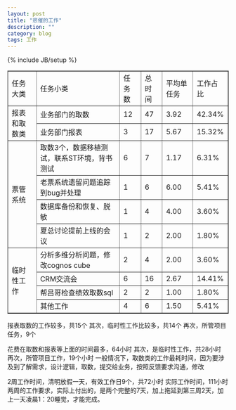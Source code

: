 ```yaml
---
layout: post
title: "悲催的工作"
description: ""
category: blog
tags: 工作
---
```

{% include JB/setup %}

<table border='1' cellspacing="0">
 <tr>
  <td>任务大类</td>
  <td>任务小类</td>
  <td>任务数</td>
  <td>总时间</td>
  <td>平均单任务</td>
  <td>工作占比</td>
 </tr>
 <tr>
  <td rowspan=2>报表和取数类</td>
  <td>业务部门的取数</td>
  <td>12</td>
  <td>47</td>
  <td>3.92 </td>
  <td>42.34%</td>
 </tr>
 <tr>
  <td>业务部门报表</td>
  <td>3</td>
  <td>17</td>
  <td>5.67 </td>
  <td>15.32%</td>
 </tr>
<tr>
  <td rowspan=4>票管系统</td>
  <td>取数3个，数据移植测试，联系ST环境，背书测试</td>
  <td>6</td>
  <td>7</td>
  <td>1.17 </td>
  <td>6.31%</td>
 </tr>
<tr>
  <td>老票系统遗留问题追踪到bug并处理</td>
  <td>1</td>
  <td>6</td>
  <td>6.00 </td>
  <td>5.41%</td>
 </tr>
<tr>
  <td>数据库备份和恢复、脱敏</td>
  <td>1</td>
  <td>4</td>
  <td>4.00 </td>
  <td>3.60%</td>
 </tr>
<tr>
  <td>夏总讨论提前上线的会议</td>
  <td>1</td>
  <td>2</td>
  <td>2.00 </td>
  <td>1.80%</td>
 </tr>
<tr>
  <td rowspan=4>临时性工作</td>
  <td>分析多维分析问题，修改cognos
  cube</td>
  <td>2</td>
  <td>4</td>
  <td>2.00 </td>
  <td>3.60%</td>
 </tr>
<tr>
  <td>CRM交流会</td>
  <td>6</td>
  <td>16</td>
  <td>2.67 </td>
  <td>14.41%</td>
 </tr>
<tr>
  <td>帮吕哥检查绩效取数sql</td>
  <td>2</td>
  <td>2</td>
  <td>1.00 </td>
  <td>1.80%</td>
 </tr>
<tr>
  <td>其他工作</td>
  <td>4</td>
  <td>6</td>
  <td>1.50 </td>
  <td>5.41%</td>
 </tr>
</table>

<p>报表取数的工作较多，共15个
其次，临时性工作比较多，共14个
再次，所管项目任务，9个
</p>
<p>花费在取数和报表等上面的时间最多，64小时
其次，是临时性工作，共28小时
再次，所管项目工作，19个小时
一般情况下，取数类的工作最耗时间，因为要涉及到了解需求，设计逻辑，取数，提交给业务，按照反馈要求沟通，修改</p>
<p>2周工作时间，清明放假一天，有效工作日9个，共72小时
实际工作时间，111小时
两周的工作要求，实际上付出的，是两个完整的7天，加上拖延到第三周2天，加上一天凌晨1：20睡觉，才能完成。
</p>
